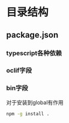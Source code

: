 # 目录结构

## package.json

### typescript各种依赖

### oclif字段

### bin字段

对于安装到global有作用

```bash
npm -g install .
```